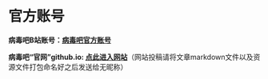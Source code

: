 # 官方账号

**病毒吧B站账号：[病毒吧官方账号](https://space.bilibili.com/3493116250163211)**

**病毒吧“官网”github.io: [点此进入网站](https://virus-bar-group.github.io/)**（网站投稿请将文章markdown文件以及资源文件打包命名好之后发送给无昵称） 
